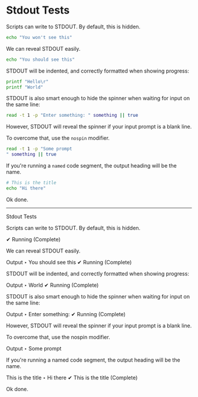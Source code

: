 # Stdout Tests

Scripts can write to STDOUT. By default, this is hidden.

``` bash
echo "You won't see this"
```

We can reveal STDOUT easily.

``` bash stdout
echo "You should see this"
```

STDOUT will be indented, and correctly formatted when showing progress:

``` bash stdout
printf "Hello\r"
printf "World"
```

STDOUT is also smart enough to hide the spinner when waiting for input on the same line:

``` bash stdout
read -t 1 -p "Enter something: " something || true
```

However, STDOUT will reveal the spinner if your input prompt is a blank line.

To overcome that, use the `nospin` modifier.

``` bash stdout nospin
read -t 1 -p "Some prompt
" something || true
```

If you're running a `named` code segment, the output heading will be the name.

``` bash stdout named
# This is the title
echo "Hi there"
```

Ok done.

-----

Stdout Tests

  Scripts can write to STDOUT. By default, this is hidden.
  
  ✔ Running (Complete)
  
  We can reveal STDOUT easily.
  
  Output
  ‣ You should see this
  ✔ Running (Complete)
  
  STDOUT will be indented, and correctly formatted when showing progress:
  
  Output
  ‣ World
  ✔ Running (Complete)
  
  STDOUT is also smart enough to hide the spinner when waiting for input on 
  the same line:
  
  Output
  ‣ Enter something: 
  ✔ Running (Complete)
  
  However, STDOUT will reveal the spinner if your input prompt is a blank 
  line.
  
  To overcome that, use the  nospin  modifier.
  
  Output
  ‣ Some prompt
  
  If you're running a  named  code segment, the output heading will be the 
  name.
  
  This is the title
  ‣ Hi there
  ✔ This is the title (Complete)
  
  Ok done.
